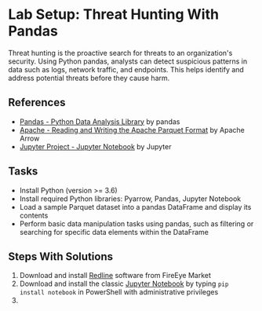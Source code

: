 # Lab Setup: Threat Hunting With Pandas
Threat hunting is the proactive search for threats to an organization's security. Using Python pandas, analysts can detect suspicious patterns in data such as logs, network traffic, and endpoints. This helps identify and address potential threats before they cause harm.

## References
- [Pandas - Python Data Analysis Library](https://pandas.pydata.org/) by pandas
- [Apache - Reading and Writing the Apache Parquet Format](https://arrow.apache.org/docs/python/parquet.html) by Apache Arrow
- [Jupyter Project - Jupyter Notebook](https://jupyter.org/) by Jupyter


## Tasks
- Install Python (version >= 3.6)
- Install required Python libraries: Pyarrow, Pandas, Jupyter Notebook
- Load a sample Parquet dataset into a pandas DataFrame and display its contents
- Perform basic data manipulation tasks using pandas, such as filtering or searching for specific data elements within the DataFrame

## Steps With Solutions
1. Download and install [Redline](https://fireeye.market/apps/211364) software from FireEye Market
2. Download and install the classic [Jupyter Notebook](https://jupyter.org/install) by typing `pip install notebook` in PowerShell with administrative privileges
3. 
